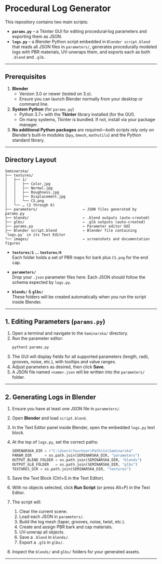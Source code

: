 # Procedural Log Generator

This repository contains two main scripts:

- **`params.py`** – a Tkinter GUI for editing procedural‐log parameters and exporting them as JSON.  
- **`logs.py`** – a Blender Python script embedded in `Blender script.blend` that reads all JSON files in `parameters/`, generates procedurally modeled logs with PBR materials, UV‐unwraps them, and exports each as both `.blend` and `.glb`.

---

## Prerequisites

1. **Blender**  
   - Version 3.0 or newer (tested on 3.x).  
   - Ensure you can launch Blender normally from your desktop or command line.  
2. **System Python** (for `params.py`)  
   - Python 3.7+ with the **Tkinter** library installed (for the GUI).  
   - On many systems, Tkinter is bundled. If not, install via your package manager.
3. **No additional Python packages** are required—both scripts rely only on Blender’s built-in modules (`bpy`, `bmesh`, `mathutils`) and the Python standard library.

---

## Directory Layout

```
Seminarska/
├── textures/
│   ├── 1/
│   │   ├── Color.jpg
│   │   ├── Normal.jpg
│   │   ├── Roughness.jpg
│   │   ├── Displacement.jpg
│   │   └── CS.png
│   └── … (2 through 6)
├── parameters/                     ← JSON files generated by params.py
├── blends/                         ← .blend outputs (auto-created)
├── glbs/                           ← .glb outputs (auto-created)
├── params.py                       ← Parameter editor GUI
├── Blender script.blend            ← Blender file containing `logs.py` in its Text Editor
└── images/                         ← screenshots and documentation figures
```

- **`textures/1` … `textures/6`**  
  Each folder holds a set of PBR maps for bark plus `CS.png` for the end cap.

- **`parameters/`**  
  Drop your `.json` parameter files here. Each JSON should follow the schema expected by `logs.py`.

- **`blends/`** & **`glbs/`**  
  These folders will be created automatically when you run the script inside Blender.

---

## 1. Editing Parameters (`params.py`)

1. Open a terminal and navigate to the `Seminarska/` directory.
2. Run the parameter editor:
   ```bash
   python3 params.py
   ```
3. The GUI will display fields for all supported parameters (length, radii, grooves, noise, etc.), with tooltips and value ranges.
4. Adjust parameters as desired, then click **Save**.  
5. A JSON file named `<name>.json` will be written into the `parameters/` folder.


---

## 2. Generating Logs in Blender

1. Ensure you have at least one JSON file in `parameters/`.
2. Open **Blender** and load `script.blend`.
3. In the Text Editor panel inside Blender, open the embedded `logs.py` text block.
4. At the top of `logs.py`, set the correct paths:
   ```python
   SEMINARSKA_DIR = r"C:\Users\YourUser\Path\to\Seminarska"
   PARAM_DIR      = os.path.join(SEMINARSKA_DIR, "parameters")
   OUTPUT_BLEND_FOLDER = os.path.join(SEMINARSKA_DIR, "blends")
   OUTPUT_GLB_FOLDER   = os.path.join(SEMINARSKA_DIR, "glbs")
   TEXTURES_DIR = os.path.join(SEMINARSKA_DIR, "textures")
   ```
5. Save the Text Block (Ctrl+S in the Text Editor).
6. With no objects selected, click **Run Script** (or press Alt+P) in the Text Editor.
7. The script will:
   1. Clear the current scene.  
   2. Load each JSON in `parameters/`.  
   3. Build the log mesh (taper, grooves, noise, twist, etc.).  
   4. Create and assign PBR bark and cap materials.  
   5. UV‐unwrap all objects.  
   6. Save a `.blend` in `blends/`.  
   7. Export a `.glb` in `glbs/`.  

7. Inspect the `blends/` and `glbs/` folders for your generated assets.

---
